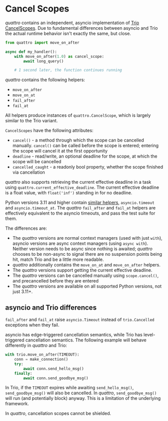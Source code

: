 # Cancel Scopes

_quattro_ contains an independent, asyncio implementation of [Trio CancelScopes](https://trio.readthedocs.io/en/stable/reference-core.html#cancellation-and-timeouts).
Due to fundamental differences between asyncio and Trio the actual runtime behavior isn't exactly the same, but close.

```python
from quattro import move_on_after

async def my_handler():
    with move_on_after(1.0) as cancel_scope:
        await long_query()

    # 1 second later, the function continues running
```

_quattro_ contains the following helpers:

- `move_on_after`
- `move_on_at`
- `fail_after`
- `fail_at`

All helpers produce instances of `quattro.CancelScope`, which is largely similar to the Trio variant.

`CancelScopes` have the following attributes:

- `cancel()` - a method through which the scope can be cancelled manually.
  `cancel()` can be called before the scope is entered; entering the scope will cancel it at the first opportunity
- `deadline` - read/write, an optional deadline for the scope, at which the scope will be cancelled
- `cancelled_caught` - a readonly bool property, whether the scope finished via cancellation

_quattro_ also supports retrieving the current effective deadline in a task using `quattro.current_effective_deadline`.
The current effective deadline is a float value, with `float('inf')` standing in for no deadline.

Python versions 3.11 and higher contain [similar helpers](https://docs.python.org/3/library/asyncio-task.html#timeouts), `asyncio.timeout` and `asyncio.timeout_at`.
The _quattro_ `fail_after` and `fail_at` helpers are effectively equivalent to the asyncio timeouts, and pass the test suite for them.

The differences are:

- The _quattro_ versions are normal context managers (used with just `with`), asyncio versions are async context managers (using `async with`).
  Neither version needs to be async since nothing is awaited; _quattro_ chooses to be non-async to signal there are no suspension points being hit, match Trio and be a little more readable.
- _quattro_ additionally contains the `move_on_at` and `move_on_after` helpers.
- The _quattro_ versions support getting the current effective deadline.
- The _quattro_ versions can be cancelled manually using `scope.cancel()`, and precancelled before they are entered
- The _quattro_ versions are available on all supported Python versions, not just 3.11+.


## asyncio and Trio differences

`fail_after` and `fail_at` raise `asyncio.Timeout` instead of `trio.Cancelled` exceptions when they fail.

asyncio has edge-triggered cancellation semantics, while Trio has level-triggered cancellation semantics.
The following example will behave differently in _quattro_ and Trio:

```python
with trio.move_on_after(TIMEOUT):
    conn = make_connection()
    try:
        await conn.send_hello_msg()
    finally:
        await conn.send_goodbye_msg()
```

In Trio, if the `TIMEOUT` expires while awaiting `send_hello_msg()`, `send_goodbye_msg()` will also be cancelled.
In _quattro_, `send_goodbye_msg()` will run (and potentially block) anyway.
This is a limitation of the underlying framework.

In _quattro_, cancellation scopes cannot be shielded.
